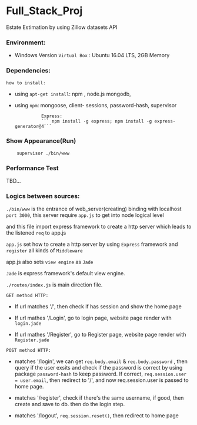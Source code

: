 # Full_Stack_Proj

Estate Estimation by using Zillow datasets API


### Environment:

- Windows Version `Virtual Box` : Ubuntu 16.04 LTS, 2GB Memory


### Dependencies: 

`how to install:`

- using `apt-get install`: npm , node.js mongodb, 

- using `npm`:  mongoose, client- sessions, password-hash, supervisor

				Express: 
				``` npm install -g express; npm install -g express-generator@4```

### Show Appearance(Run)

```
	supervisor ./bin/www 

```

### Performance Test

TBD...


### Logics between sources:

`./bin/www` is the entrance of web_server(creating) binding with localhost `port 3000`, this server require `app.js` to get into node logical level

and this file import express framework to create a http server which leads to the listened  `req` to app.js


`app.js` set how to create a http server by using `Express` framework and `register` all kinds of `Middleware`

app.js also sets `view engine` as `Jade`

`Jade` is express framework's default view engine.


`./routes/index.js` is main direction file. 

`GET method HTTP: `

-  If url matches '/', then check if has session and show the home page

-  If url mathes '/Login', go to login page, website page render with `login.jade`

-  If url mathes '/Register', go to Register page, website page render with `Register.jade`

`POST method HTTP:`

- matches '/login', we can get `req.body.email` & `req.body.password` , then query if the user exsits and check if the password is correct by using package `password-hash` to keep password. If correct, `req.session.user = user.email`, then redirect to '/', and now req.session.user is passed to home page.

- matches '/register', check if there's the same username, if good, then create and save to db. then do the login step.

- matches '/logout', `req.session.reset()`, then redirect to home page